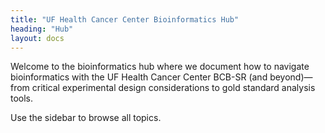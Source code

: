 ```yaml
---
title: "UF Health Cancer Center Bioinformatics Hub"
heading: "Hub"
layout: docs
---
```


Welcome to the bioinformatics hub where we document how to navigate bioinformatics with the UF Health Cancer Center BCB-SR (and beyond)—from critical experimental design considerations to gold standard analysis tools.

Use the sidebar to browse all topics.

